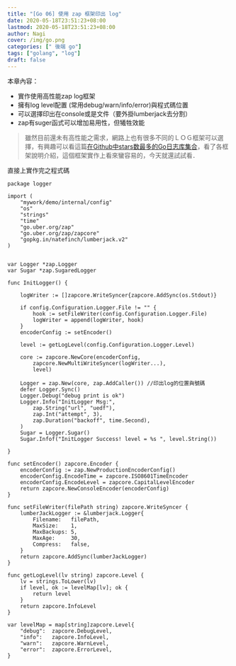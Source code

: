 ```yaml
---
title: "[Go 06] 使用 zap 框架印出 log"
date: 2020-05-18T23:51:23+08:00
lastmod: 2020-05-18T23:51:23+08:00
author: Nagi
cover: /img/go.png
categories: [" 後端 go"]
tags: ["golang", "log"]
draft: false
---
```


本章內容：
* 實作使用高性能zap log框架
* 擁有log level配置 (常用debug/warn/info/error)與程式碼位置
* 可以選擇印出在console或是文件（要外掛lumberjack去分割）
* zap有suger函式可以增加易用性，但犧牲效能
<!--more-->


> 雖然目前還未有高性能之需求，網路上也有很多不同的ＬＯＧ框架可以選擇，有興趣可以看這篇[在Github中stars数最多的Go日志库集合](https://my.oschina.net/u/168737/blog/1536117 "在Github中stars数最多的Go日志库集合")，看了各框架說明介紹，這個框架實作上看來蠻容易的，今天就還試試看．

直接上實作完之程式碼  

```
package logger

import (
	"mywork/demo/internal/config"
	"os"
	"strings"
	"time"
	"go.uber.org/zap"
	"go.uber.org/zap/zapcore"
	"gopkg.in/natefinch/lumberjack.v2"
)


var Logger *zap.Logger
var Sugar *zap.SugaredLogger

func InitLogger() {

	logWriter := []zapcore.WriteSyncer{zapcore.AddSync(os.Stdout)}

	if config.Configuration.Logger.File != "" {
		hook := setFileWriter(config.Configuration.Logger.File)
		logWriter = append(logWriter, hook)
	}
	encoderConfig := setEncoder()

	level := getLogLevel(config.Configuration.Logger.Level)

	core := zapcore.NewCore(encoderConfig,
		zapcore.NewMultiWriteSyncer(logWriter...),
		level)

	Logger = zap.New(core, zap.AddCaller()) //印出log的位置與號碼
	defer Logger.Sync()
	Logger.Debug("debug print is ok")
	Logger.Info("InitLogger Msg:",
		zap.String("url", "uedf"),
		zap.Int("attempt", 3),
		zap.Duration("backoff", time.Second),
	)
	Sugar = Logger.Sugar()
	Sugar.Infof("InitLogger Success! level = %s ", level.String())

}

func setEncoder() zapcore.Encoder {
	encoderConfig := zap.NewProductionEncoderConfig()
	encoderConfig.EncodeTime = zapcore.ISO8601TimeEncoder
	encoderConfig.EncodeLevel = zapcore.CapitalLevelEncoder
	return zapcore.NewConsoleEncoder(encoderConfig)
}

func setFileWriter(filePath string) zapcore.WriteSyncer {
	lumberJackLogger := &lumberjack.Logger{
		Filename:   filePath,
		MaxSize:    1,
		MaxBackups: 5,
		MaxAge:     30,
		Compress:   false,
	}
	return zapcore.AddSync(lumberJackLogger)
}

func getLogLevel(lv string) zapcore.Level {
	lv = strings.ToLower(lv)
	if level, ok := levelMap[lv]; ok {
		return level
	}
	return zapcore.InfoLevel
}

var levelMap = map[string]zapcore.Level{
	"debug":  zapcore.DebugLevel,
	"info":   zapcore.InfoLevel,
	"warn":   zapcore.WarnLevel,
	"error":  zapcore.ErrorLevel,
}



```